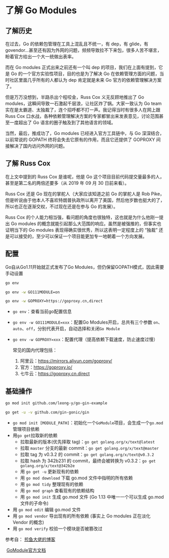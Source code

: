 # 了解 Go Modules

## 

## 了解历史

在过去，Go 的依赖包管理在工具上混乱且不统一，有 dep，有 glide，有 govendor…甚至还有因为外网的问题，频频导致拉不下来包，很多人苦不堪言，盼着官方给出一个大一统做出表率。

而在 Go modules 正式出来之前还有一个叫 dep 的项目，我们在上面有提到，它是 Go 的一个官方实验性项目，目的也是为了解决 Go 在依赖管理方面的问题，当时社区里面几乎所有的人都认为 dep 肯定就是未来 Go 官方的依赖管理解决方案了。

但是万万没想到，半路杀出个程咬金，Russ Cox 义无反顾地推出了 Go modules，这瞬间导致一石激起千层浪，让社区炸了锅。大家一致认为 Go team 实在是太霸道、太独裁了，连个招呼都不打一声。我记得当时有很多人在网上跟 Russ Cox 口水战，各种依赖管理解决方案的专家都冒出来发表意见，讨论范围甚至一度超出了 Go 语言的圈子触及到了其他语言的领域。

当然，最后，推成功了，Go modules 已经进入官方工具链中，与 Go 深深结合，以前常说的 GOPATH 终将会失去它原有的作用，而且它还提供了 GOPROXY 间接解决了国内访问外网的问题。

## 了解 Russ Cox

在上文中提到的 Russ Cox 是谁呢，他是 Go 这个项目目前代码提交量最多的人，甚至是第二名的两倍还要多（从 2019 年 09 月 30 日前来看）。

Russ Cox 还是 Go 现在的掌舵人（大家应该知道之前 Go 的掌舵人是 Rob Pike，但是听说由于他本人不喜欢特朗普执政所以离开了美国，然后他岁数也挺大的了，所以也正在逐渐交权，不过现在还是在参与 Go 的发展）。

Russ Cox 的个人能力相当强，看问题的角度也很独特，这也就是为什么他刚一提出 Go modules 的概念就能引起那么大范围的响应。虽然是被强推的，但事实也证明当下的 Go modules 表现得确实很优秀，所以这表明一定程度上的 “独裁” 还是可以接受的，至少可以保证一个项目能更加专一地朝着一个方向发展。

## 配置

Go自从Go1.11开始就正式发布了Go Modules，但仍保留GOPATH模式，因此需要手动设置

```bash
go env

go env -w GO111MODULE=on

go env -w GOPROXY=https://goproxy.cn,direct
```

- `go env`：查看当前go配置信息

- `go env -w GO111MODULE=xxx`：配置Go Modules开启，总共有三个参数 `on`、`auto`、`off`，分别代表开启，自动选择和关闭`Go Module`

- `go env -w GOPROXY=xxx`：配置代理（提高依赖下载速度，防止速度过慢）

  常见的国内代理包括：

  1. 阿里云：https://mirrors.aliyun.com/goproxy/
  2. 官方：https://goproxy.io/
  3. 七牛云：https://goproxy.cn,direct

## 基础操作

```bash
go mod init github.com/leong-y/go-gin-example

go get -u -v github.com/gin-gonic/gin

```

- `go mod init [MODULE_PATH]`：初始化一个`GoModule`项目，会生成一个`go.mod`管理项目依赖
- 用`go get`拉取新的依赖
  - 拉取最新的版本(优先择取 tag)：`go get golang.org/x/text@latest`
  - 拉取 `master` 分支的最新 commit：`go get golang.org/x/text@master`
  - 拉取 tag 为 v0.3.2 的 commit：`go get golang.org/x/text@v0.3.2`
  - 拉取 hash 为 342b231 的 commit，最终会被转换为 v0.3.2：`go get golang.org/x/text@342b2e`
  - 用 `go get -u` 更新现有的依赖
  - 用 `go mod download` 下载 go.mod 文件中指明的所有依赖
  - 用 `go mod tidy` 整理现有的依赖
  - 用 `go mod graph` 查看现有的依赖结构
  - 用 `go mod init` 生成 go.mod 文件 (Go 1.13 中唯一一个可以生成 go.mod 文件的子命令)
- 用 `go mod edit` 编辑 go.mod 文件
- 用 `go mod vendor` 导出现有的所有依赖 (事实上 Go modules 正在淡化 Vendor 的概念)
- 用 `go mod verify` 校验一个模块是否被篡改过



参考自： [煎鱼大佬的博客](https://eddycjy.com/posts/go/gin/2018-02-10-install/)

​		[GoModule官方文档](https://github.com/golang/go/wiki/Modules)

